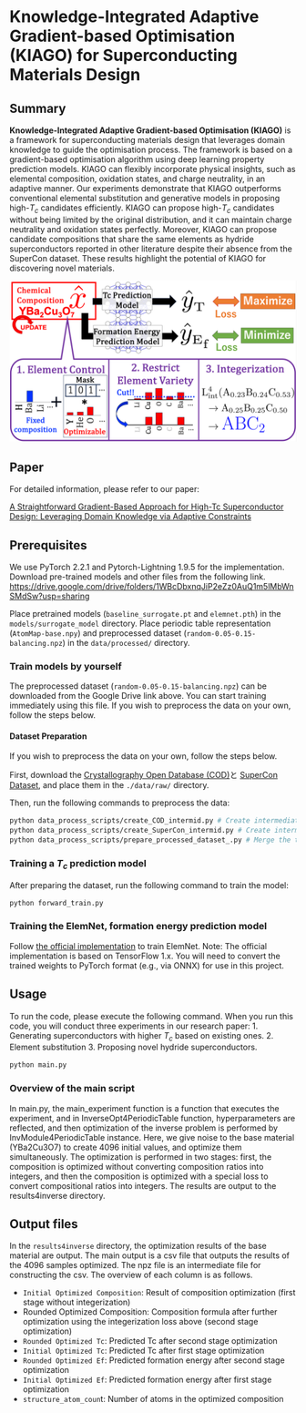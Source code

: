# Knowledge-Integrated Adaptive Gradient-based Optimisation (KIAGO) for Superconducting Materials Design


## Summary
**Knowledge-Integrated Adaptive Gradient-based Optimisation (KIAGO)** is a framework for superconducting materials design that leverages domain knowledge to guide the optimisation process. The framework is based on a gradient-based optimisation algorithm using deep learning property prediction models. KIAGO can flexibly incorporate physical insights, such as elemental composition, oxidation states, and charge neutrality, in an adaptive manner. Our experiments demonstrate that KIAGO outperforms conventional elemental substitution and generative models in proposing high-$T_c$ candidates efficiently. KIAGO can propose high-$T_c$ candidates without being limited by the original distribution, and it can maintain charge neutrality and oxidation states perfectly. Moreover, KIAGO can propose candidate compositions that share the same elements as hydride superconductors reported in other literature despite their absence from the SuperCon dataset. These results highlight the potential of KIAGO for discovering novel materials.

![hohoge](./images/figure1.png)

## Paper
For detailed information, please refer to our paper:

[A Straightforward Gradient-Based Approach for High-Tc Superconductor Design: Leveraging Domain Knowledge via Adaptive Constraints](https://arxiv.org/abs/2403.13627)

## Prerequisites
We use PyTorch 2.2.1 and Pytorch-Lightning 1.9.5 for the implementation. Download pre-trained models and other files from the following link.
https://drive.google.com/drive/folders/1WBcDbxnqJiP2eZz0AuQ1m5lMbWnSMdSw?usp=sharing

Place pretrained models (`baseline_surrogate.pt` and `elemnet.pth`) in the `models/surrogate_model` directory.
Place periodic table representation (`AtomMap-base.npy`) and preprocessed dataset (`random-0.05-0.15-balancing.npz`) in the `data/processed/` directory.

### Train models by yourself
The preprocessed dataset (`random-0.05-0.15-balancing.npz`) can be downloaded from the Google Drive link above. You can start training immediately using this file. If you wish to preprocess the data on your own, follow the steps below.

#### Dataset Preparation
If you wish to preprocess the data on your own, follow the steps below.

First, download the [Crystallography Open Database (COD)](http://www.crystallography.net/cod/)と [SuperCon Dataset](https://doi.org/10.48505/nims.3837), and place them in the `./data/raw/` directory.

Then, run the following commands to preprocess the data:
```bash
python data_process_scripts/create_COD_intermid.py # Create intermediate files for the COD dataset
python data_process_scripts/create_SuperCon_intermid.py # Create intermediate files for the SuperCon dataset
python data_process_scripts/prepare_processed_dataset_.py # Merge the two into a training dataset file: random-0.05-0.15-balancing.npz
```


### Training a $T_c$ prediction model
After preparing the dataset, run the following command to train the model:
 
```bash
python forward_train.py
```

### Training the ElemNet, formation energy prediction model
Follow [the official implementation](https://github.com/NU-CUCIS/ElemNe) to train ElemNet.
Note: The official implementation is based on TensorFlow 1.x. You will need to convert the trained weights to PyTorch format (e.g., via ONNX) for use in this project.

## Usage
To run the code, please execute the following command.
When you run this code, you will conduct three experiments in our research paper: 1. Generating superconductors with higher $T_c$ based on existing ones. 2. Element substitution 3. Proposing novel hydride superconductors.

```bash
python main.py
```
### Overview of the main script
In main.py, the main_experiment function is a function that executes the experiment, and in InverseOpt4PeriodicTable function, hyperparameters are reflected, and then optimization of the inverse problem is performed by InvModule4PeriodicTable instance.
Here, we give noise to the base material (YBa2Cu3O7) to create 4096 initial values, and optimize them simultaneously. The optimization is performed in two stages: first, the composition is optimized without converting composition ratios into integers, and then the composition is optimized with a special loss to convert compositional ratios into integers. The results are output to the results4inverse directory.

## Output files
In the `results4inverse` directory, the optimization results of the base material are output. The main output is a csv file that outputs the results of the 4096 samples optimized. The npz file is an intermediate file for constructing the csv. The overview of each column is as follows.
- `Initial Optimized Composition`: Result of composition optimization (first stage without integerization)
- Rounded Optimized Composition: Composition formula after further optimization using the integerization loss above (second stage optimization)
- `Rounded Optimized Tc`: Predicted Tc after second stage optimization
- `Initial Optimized Tc`: Predicted Tc after first stage optimization
- `Rounded Optimized Ef`: Predicted formation energy after second stage optimization
- `Initial Optimized Ef`: Predicted formation energy after first stage optimization
- `structure_atom_coun`t: Number of atoms in the optimized composition

